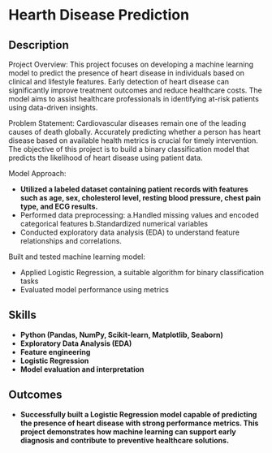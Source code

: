 <h1>Hearth Disease Prediction</h1>


<h2>Description</h2>
Project Overview:
This project focuses on developing a machine learning model to predict the presence of heart disease in individuals based on clinical and lifestyle features. Early detection of heart disease can significantly improve treatment outcomes and reduce healthcare costs. The model aims to assist healthcare professionals in identifying at-risk patients using data-driven insights.

Problem Statement:
Cardiovascular diseases remain one of the leading causes of death globally. Accurately predicting whether a person has heart disease based on available health metrics is crucial for timely intervention. The objective of this project is to build a binary classification model that predicts the likelihood of heart disease using patient data.

Model Approach:
- <b>Utilized a labeled dataset containing patient records with features such as age, sex, cholesterol level, resting blood pressure, chest pain type, and ECG results.</b>
- </b>Performed data preprocessing: a.Handled missing values and encoded categorical features b.Standardized numerical variables</b>
- </b>Conducted exploratory data analysis (EDA) to understand feature relationships and correlations.</b>

Built and tested  machine learning model: </b>
- </b>Applied Logistic Regression, a suitable algorithm for binary classification tasks</b>
- </b>Evaluated model performance using metrics </b>



<h2>Skills </h2>

- <b>Python (Pandas, NumPy, Scikit-learn, Matplotlib, Seaborn)</b>
- <b>Exploratory Data Analysis (EDA)</b>
- <b>Feature engineering</b>
- <b>Logistic Regression</b>
- <b>Model evaluation and interpretation</b>

<h2>Outcomes </h2>

- <b>Successfully built a Logistic Regression model capable of predicting the presence of heart disease with strong performance metrics. This project demonstrates how machine learning can support early diagnosis and contribute to preventive healthcare solutions.</b>
